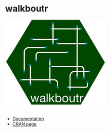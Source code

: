 # walkboutr

![Image title](../_artifacts/logo.jpeg)

- [Documentation](https://rwalkbout.github.io/walkboutr/)
- [CRAN page](https://cran.r-project.org/web/packages/walkboutr/index.html)